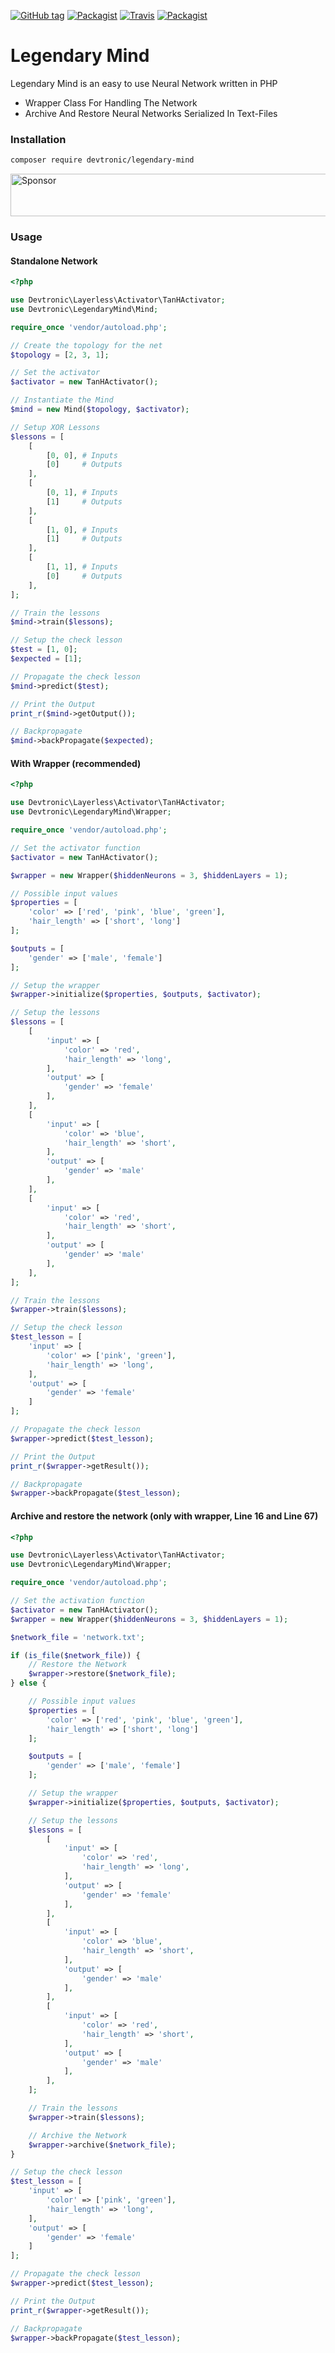 [![GitHub tag](https://img.shields.io/packagist/v/Devtronic/legendary-mind.svg)](https://github.com/Devtronic/legendary-mind)
[![Packagist](https://img.shields.io/packagist/l/Devtronic/legendary-mind.svg)](https://github.com/Devtronic/legendary-mind/blob/master/LICENSE)
[![Travis](https://img.shields.io/travis/Devtronic/legendary-mind.svg)](https://travis-ci.org/Devtronic/legendary-mind/)
[![Packagist](https://img.shields.io/packagist/dt/Devtronic/legendary-mind.svg)](https://github.com/Devtronic/legendary-mind)

# Legendary Mind

Legendary Mind is an easy to use Neural Network written in PHP
  - Wrapper Class For Handling The Network
  - Archive And Restore Neural Networks Serialized In Text-Files

### Installation
```bash
composer require devtronic/legendary-mind
```

<a target='_blank' rel='nofollow' href='https://app.codesponsor.io/link/BMzHt4SSEgWb987FMzSqCXEm/Devtronic/legendary-mind'>
  <img alt='Sponsor' width='888' height='68' src='https://app.codesponsor.io/embed/BMzHt4SSEgWb987FMzSqCXEm/Devtronic/legendary-mind.svg' />
</a>

### Usage
#### Standalone Network
```php
<?php

use Devtronic\Layerless\Activator\TanHActivator;
use Devtronic\LegendaryMind\Mind;

require_once 'vendor/autoload.php';

// Create the topology for the net
$topology = [2, 3, 1];

// Set the activator
$activator = new TanHActivator();

// Instantiate the Mind
$mind = new Mind($topology, $activator);

// Setup XOR Lessons
$lessons = [
    [
        [0, 0], # Inputs
        [0]     # Outputs
    ],
    [
        [0, 1], # Inputs
        [1]     # Outputs
    ],
    [
        [1, 0], # Inputs
        [1]     # Outputs
    ],
    [
        [1, 1], # Inputs
        [0]     # Outputs
    ],
];

// Train the lessons
$mind->train($lessons);

// Setup the check lesson
$test = [1, 0];
$expected = [1];

// Propagate the check lesson
$mind->predict($test);

// Print the Output
print_r($mind->getOutput());

// Backpropagate
$mind->backPropagate($expected);
```

#### With Wrapper (recommended)
```php
<?php

use Devtronic\Layerless\Activator\TanHActivator;
use Devtronic\LegendaryMind\Wrapper;

require_once 'vendor/autoload.php';

// Set the activator function
$activator = new TanHActivator();

$wrapper = new Wrapper($hiddenNeurons = 3, $hiddenLayers = 1);

// Possible input values
$properties = [
    'color' => ['red', 'pink', 'blue', 'green'],
    'hair_length' => ['short', 'long']
];

$outputs = [
    'gender' => ['male', 'female']
];

// Setup the wrapper
$wrapper->initialize($properties, $outputs, $activator);

// Setup the lessons
$lessons = [
    [
        'input' => [
            'color' => 'red',
            'hair_length' => 'long',
        ],
        'output' => [
            'gender' => 'female'
        ],
    ],
    [
        'input' => [
            'color' => 'blue',
            'hair_length' => 'short',
        ],
        'output' => [
            'gender' => 'male'
        ],
    ],
    [
        'input' => [
            'color' => 'red',
            'hair_length' => 'short',
        ],
        'output' => [
            'gender' => 'male'
        ],
    ],
];

// Train the lessons
$wrapper->train($lessons);

// Setup the check lesson
$test_lesson = [
    'input' => [
        'color' => ['pink', 'green'],
        'hair_length' => 'long',
    ],
    'output' => [
        'gender' => 'female'
    ]
];

// Propagate the check lesson
$wrapper->predict($test_lesson);

// Print the Output
print_r($wrapper->getResult());

// Backpropagate
$wrapper->backPropagate($test_lesson);
```

#### Archive and restore the network (only with wrapper, Line 16 and Line 67)
```php
<?php

use Devtronic\Layerless\Activator\TanHActivator;
use Devtronic\LegendaryMind\Wrapper;

require_once 'vendor/autoload.php';

// Set the activation function
$activator = new TanHActivator();
$wrapper = new Wrapper($hiddenNeurons = 3, $hiddenLayers = 1);

$network_file = 'network.txt';

if (is_file($network_file)) {
    // Restore the Network
    $wrapper->restore($network_file);
} else {

    // Possible input values
    $properties = [
        'color' => ['red', 'pink', 'blue', 'green'],
        'hair_length' => ['short', 'long']
    ];

    $outputs = [
        'gender' => ['male', 'female']
    ];

    // Setup the wrapper
    $wrapper->initialize($properties, $outputs, $activator);

    // Setup the lessons
    $lessons = [
        [
            'input' => [
                'color' => 'red',
                'hair_length' => 'long',
            ],
            'output' => [
                'gender' => 'female'
            ],
        ],
        [
            'input' => [
                'color' => 'blue',
                'hair_length' => 'short',
            ],
            'output' => [
                'gender' => 'male'
            ],
        ],
        [
            'input' => [
                'color' => 'red',
                'hair_length' => 'short',
            ],
            'output' => [
                'gender' => 'male'
            ],
        ],
    ];

    // Train the lessons
    $wrapper->train($lessons);

    // Archive the Network
    $wrapper->archive($network_file);
}

// Setup the check lesson
$test_lesson = [
    'input' => [
        'color' => ['pink', 'green'],
        'hair_length' => 'long',
    ],
    'output' => [
        'gender' => 'female'
    ]
];

// Propagate the check lesson
$wrapper->predict($test_lesson);

// Print the Output
print_r($wrapper->getResult());

// Backpropagate
$wrapper->backPropagate($test_lesson);
```
